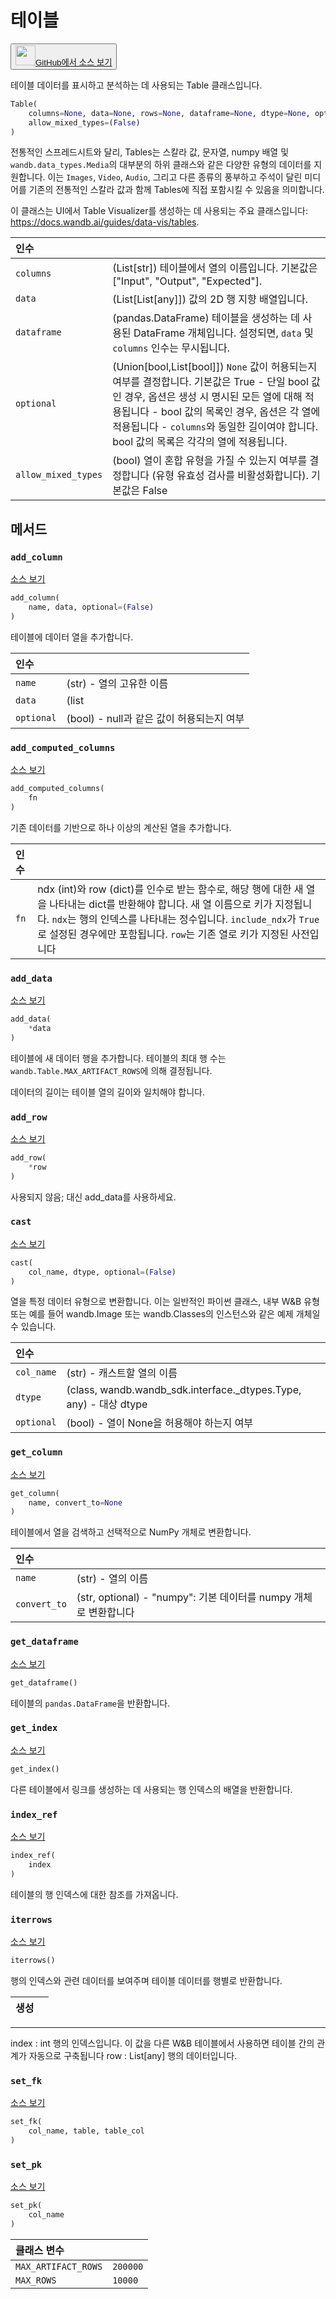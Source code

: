 
# 테이블

<p><button style={{display: 'flex', alignItems: 'center', backgroundColor: 'white', border: '1px solid #ddd', padding: '10px', borderRadius: '6px', cursor: 'pointer', boxShadow: '0 2px 3px rgba(0,0,0,0.1)', transition: 'all 0.3s'}}><a href='https://www.github.com/wandb/wandb/tree/fa4423647026d710e3780287b4bac2ee9494e92b/wandb/data_types.py#L150-L873' style={{fontSize: '1.2em', display: 'flex', alignItems: 'center'}}><img src='https://github.githubassets.com/images/modules/logos_page/GitHub-Mark.png' height='32px' width='32px' style={{marginRight: '10px'}}/>GitHub에서 소스 보기</a></button></p>


테이블 데이터를 표시하고 분석하는 데 사용되는 Table 클래스입니다.

```python
Table(
    columns=None, data=None, rows=None, dataframe=None, dtype=None, optional=(True),
    allow_mixed_types=(False)
)
```

전통적인 스프레드시트와 달리, Tables는 스칼라 값, 문자열, numpy 배열 및 `wandb.data_types.Media`의 대부분의 하위 클래스와 같은 다양한 유형의 데이터를 지원합니다.
이는 `Images`, `Video`, `Audio`, 그리고 다른 종류의 풍부하고 주석이 달린 미디어를
기존의 전통적인 스칼라 값과 함께 Tables에 직접 포함시킬 수 있음을 의미합니다.

이 클래스는 UI에서 Table Visualizer를 생성하는 데 사용되는 주요 클래스입니다: https://docs.wandb.ai/guides/data-vis/tables.

| 인수 |  |
| :--- | :--- |
|  `columns` |  (List[str]) 테이블에서 열의 이름입니다. 기본값은 ["Input", "Output", "Expected"]. |
|  `data` |  (List[List[any]]) 값의 2D 행 지향 배열입니다. |
|  `dataframe` |  (pandas.DataFrame) 테이블을 생성하는 데 사용된 DataFrame 개체입니다. 설정되면, `data` 및 `columns` 인수는 무시됩니다. |
|  `optional` |  (Union[bool,List[bool]]) `None` 값이 허용되는지 여부를 결정합니다. 기본값은 True - 단일 bool 값인 경우, 옵션은 생성 시 명시된 모든 열에 대해 적용됩니다 - bool 값의 목록인 경우, 옵션은 각 열에 적용됩니다 - `columns`와 동일한 길이여야 합니다. bool 값의 목록은 각각의 열에 적용됩니다. |
|  `allow_mixed_types` |  (bool) 열이 혼합 유형을 가질 수 있는지 여부를 결정합니다 (유형 유효성 검사를 비활성화합니다). 기본값은 False |

## 메서드

### `add_column`

[소스 보기](https://www.github.com/wandb/wandb/tree/fa4423647026d710e3780287b4bac2ee9494e92b/wandb/data_types.py#L761-L800)

```python
add_column(
    name, data, optional=(False)
)
```

테이블에 데이터 열을 추가합니다.

| 인수 |  |
| :--- | :--- |
|  `name` |  (str) - 열의 고유한 이름 |
|  `data` |  (list | np.array) - 동질의 데이터 열 |
|  `optional` |  (bool) - null과 같은 값이 허용되는지 여부 |

### `add_computed_columns`

[소스 보기](https://www.github.com/wandb/wandb/tree/fa4423647026d710e3780287b4bac2ee9494e92b/wandb/data_types.py#L851-L873)

```python
add_computed_columns(
    fn
)
```

기존 데이터를 기반으로 하나 이상의 계산된 열을 추가합니다.

| 인수 |  |
| :--- | :--- |
|  `fn` |  ndx (int)와 row (dict)를 인수로 받는 함수로, 해당 행에 대한 새 열을 나타내는 dict를 반환해야 합니다. 새 열 이름으로 키가 지정됩니다. `ndx`는 행의 인덱스를 나타내는 정수입니다. `include_ndx`가 `True`로 설정된 경우에만 포함됩니다. `row`는 기존 열로 키가 지정된 사전입니다 |

### `add_data`

[소스 보기](https://www.github.com/wandb/wandb/tree/fa4423647026d710e3780287b4bac2ee9494e92b/wandb/data_types.py#L387-L420)

```python
add_data(
    *data
)
```

테이블에 새 데이터 행을 추가합니다. 테이블의 최대 행 수는 `wandb.Table.MAX_ARTIFACT_ROWS`에 의해 결정됩니다.

데이터의 길이는 테이블 열의 길이와 일치해야 합니다.

### `add_row`

[소스 보기](https://www.github.com/wandb/wandb/tree/fa4423647026d710e3780287b4bac2ee9494e92b/wandb/data_types.py#L382-L385)

```python
add_row(
    *row
)
```

사용되지 않음; 대신 add_data를 사용하세요.

### `cast`

[소스 보기](https://www.github.com/wandb/wandb/tree/fa4423647026d710e3780287b4bac2ee9494e92b/wandb/data_types.py#L282-L335)

```python
cast(
    col_name, dtype, optional=(False)
)
```

열을 특정 데이터 유형으로 변환합니다. 이는 일반적인 파이썬 클래스, 내부 W&B 유형 또는 예를 들어 wandb.Image 또는 wandb.Classes의 인스턴스와 같은 예제 개체일 수 있습니다.

| 인수 |  |
| :--- | :--- |
|  `col_name` |  (str) - 캐스트할 열의 이름 |
|  `dtype` |  (class, wandb.wandb_sdk.interface._dtypes.Type, any) - 대상 dtype |
|  `optional` |  (bool) - 열이 None을 허용해야 하는지 여부 |

### `get_column`

[소스 보기](https://www.github.com/wandb/wandb/tree/fa4423647026d710e3780287b4bac2ee9494e92b/wandb/data_types.py#L802-L825)

```python
get_column(
    name, convert_to=None
)
```

테이블에서 열을 검색하고 선택적으로 NumPy 개체로 변환합니다.

| 인수 |  |
| :--- | :--- |
|  `name` |  (str) - 열의 이름 |
|  `convert_to` |  (str, optional) - "numpy": 기본 데이터를 numpy 개체로 변환합니다 |

### `get_dataframe`

[소스 보기](https://www.github.com/wandb/wandb/tree/fa4423647026d710e3780287b4bac2ee9494e92b/wandb/data_types.py#L836-L842)

```python
get_dataframe()
```

테이블의 `pandas.DataFrame`을 반환합니다.

### `get_index`

[소스 보기](https://www.github.com/wandb/wandb/tree/fa4423647026d710e3780287b4bac2ee9494e92b/wandb/data_types.py#L827-L834)

```python
get_index()
```

다른 테이블에서 링크를 생성하는 데 사용되는 행 인덱스의 배열을 반환합니다.

### `index_ref`

[소스 보기](https://www.github.com/wandb/wandb/tree/fa4423647026d710e3780287b4bac2ee9494e92b/wandb/data_types.py#L844-L849)

```python
index_ref(
    index
)
```

테이블의 행 인덱스에 대한 참조를 가져옵니다.

### `iterrows`

[소스 보기](https://www.github.com/wandb/wandb/tree/fa4423647026d710e3780287b4bac2ee9494e92b/wandb/data_types.py#L638-L652)

```python
iterrows()
```

행의 인덱스와 관련 데이터를 보여주며 테이블 데이터를 행별로 반환합니다.

| 생성 |  |
| :--- | :--- |

***

index : int
행의 인덱스입니다. 이 값을 다른 W&B 테이블에서 사용하면
테이블 간의 관계가 자동으로 구축됩니다
row : List[any]
행의 데이터입니다.

### `set_fk`

[소스 보기](https://www.github.com/wandb/wandb/tree/fa4423647026d710e3780287b4bac2ee9494e92b/wandb/data_types.py#L659-L663)

```python
set_fk(
    col_name, table, table_col
)
```

### `set_pk`

[소스 보기](https://www.github.com/wandb/wandb/tree/fa4423647026d710e3780287b4bac2ee9494e92b/wandb/data_types.py#L654-L657)

```python
set_pk(
    col_name
)
```

| 클래스 변수 |  |
| :--- | :--- |
|  `MAX_ARTIFACT_ROWS`<a id="MAX_ARTIFACT_ROWS"></a> |  `200000` |
|  `MAX_ROWS`<a id="MAX_ROWS"></a> |  `10000` |